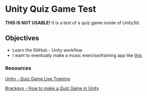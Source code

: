 # Unity Quiz Game Test

**THIS IS NOT USABLE!** It is a test of a quiz game inside of Unity3d.

## Objectives

* Learn the GitHub - Unity workflow
* I want to eventually make a music exercise/training app like [this](http://www.musictheory.net/)

### Resources

[Unity - Quiz Game Live Training](https://www.youtube.com/playlist?list=PLX2vGYjWbI0QvcZNfQaJ3efswYoDmaQWX)

[Brackeys - How to make a Quiz Game in Unity](https://www.youtube.com/playlist?list=PLPV2KyIb3jR7ucA2yo5pjvKY0cJmNTq2L)